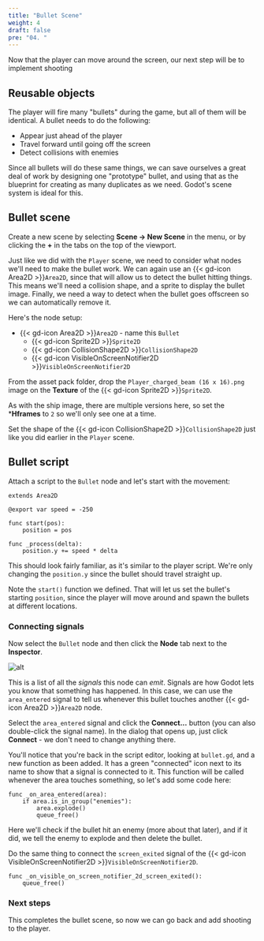 ```yaml
---
title: "Bullet Scene"
weight: 4
draft: false
pre: "04. "
---
```


Now that the player can move around the screen, our next step will be to implement shooting

## Reusable objects

The player will fire many "bullets" during the game, but all of them will be identical. A bullet needs to do the following:

* Appear just ahead of the player
* Travel forward until going off the screen
* Detect collisions with enemies

Since all bullets will do these same things, we can save ourselves a great deal of work by designing one "prototype" bullet, and using that as the blueprint for creating as many duplicates as we need. Godot's scene system is ideal for this.

## Bullet scene

Create a new scene by selecting **Scene -> New Scene** in the menu, or by clicking the **+** in the tabs on the top of the viewport.

Just like we did with the `Player` scene, we need to consider what nodes we'll need to make the bullet work. We can again use an {{< gd-icon Area2D >}}`Area2D`, since that will allow us to detect the bullet hitting things. This means we'll need a collision shape, and a sprite to display the bullet image. Finally, we need a way to detect when the bullet goes offscreen so we can automatically remove it.

Here's the node setup:

* {{< gd-icon Area2D >}}`Area2D` - name this `Bullet`
    * {{< gd-icon Sprite2D >}}`Sprite2D`
    * {{< gd-icon CollisionShape2D >}}`CollisionShape2D`
    * {{< gd-icon VisibleOnScreenNotifier2D >}}`VisibleOnScreenNotifier2D`

From the asset pack folder, drop the `Player_charged_beam (16 x 16).png` image on the **Texture** of the {{< gd-icon Sprite2D >}}`Sprite2D`.

As with the ship image, there are multiple versions here, so set the ***Hframes** to `2` so we'll only see one at a time.

Set the shape of the {{< gd-icon CollisionShape2D >}}`CollisionShape2D` just like you did earlier in the `Player` scene.

## Bullet script

Attach a script to the `Bullet` node and let's start with the movement:

```gdscript
extends Area2D

@export var speed = -250

func start(pos):
    position = pos

func _process(delta):
    position.y += speed * delta
```

This should look fairly familiar, as it's similar to the player script. We're only changing the `position.y` since the bullet should travel straight up.

Note the `start()` function we defined. That will let us set the bullet's starting `position`, since the player will move around and spawn the bullets at different locations.

### Connecting signals

Now select the `Bullet` node and then click the **Node** tab next to the **Inspector**.

![alt](/godot_recipes/4.x/img/2d_101_16.png?width=350)

This is a list of all the *signals* this node can *emit*. Signals are how Godot lets you know that something has happened. In this case, we can use the `area_entered` signal to tell us whenever this bullet touches another {{< gd-icon Area2D >}}`Area2D` node.

Select the `area_entered` signal and click the **Connect...** button (you can also double-click the signal name). In the dialog that opens up, just click **Connect** - we don't need to change anything there.

You'll notice that you're back in the script editor, looking at `bullet.gd`, and a new function as been added. It has a green "connected" icon next to its name to show that a signal is connected to it. This function will be called whenever the area touches something, so let's add some code here:

```gdscript
func _on_area_entered(area):
    if area.is_in_group("enemies"):
        area.explode()
        queue_free()
```

Here we'll check if the bullet hit an enemy (more about that later), and if it did, we tell the enemy to explode and then delete the bullet.

Do the same thing to connect the `screen_exited` signal of the {{< gd-icon VisibleOnScreenNotifier2D >}}`VisibleOnScreenNotifier2D`.

```gdscript
func _on_visible_on_screen_notifier_2d_screen_exited():
    queue_free()
```

### Next steps

This completes the bullet scene, so now we can go back and add shooting to the player.